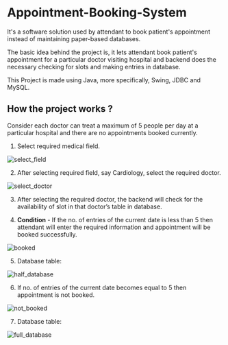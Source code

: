 # Appointment-Booking-System
It's a software solution used by attendant to book patient's appointment instead of maintaining paper-based databases.

The basic idea behind the project is, it lets attendant book patient's appointment for a particular doctor visiting hospital and backend does the necessary checking for slots and making entries in database.

This Project is made using Java, more specifically, Swing, JDBC and MySQL.

## How the project works ?

Consider each doctor can treat a maximum of 5 people per day at a particular hospital and there are no appointments booked currently.

1. Select required medical field.

![select_field](https://user-images.githubusercontent.com/32769719/41970505-bf9790d6-7a28-11e8-8add-a132f2e3916d.JPG)

2. After selecting required field, say Cardiology, select the required doctor.

![select_doctor](https://user-images.githubusercontent.com/32769719/41972110-688523ca-7a2e-11e8-8047-c021cad58111.JPG)

3. After selecting the required doctor, the backend will check for the availability of slot in that doctor’s table in database. 

4. **Condition** - If the no. of entries of the current date is less than 5 then attendant will enter the required information and appointment will be booked successfully.

![booked](https://user-images.githubusercontent.com/32769719/41972443-8b324e10-7a2f-11e8-961d-741f952b0398.JPG)

5. Database table:

![half_database](https://user-images.githubusercontent.com/32769719/41972456-961065d8-7a2f-11e8-94a7-d976a0ac3e15.JPG)

6. If no. of entries of the current date becomes equal to 5 then appointment is not booked.

![not_booked](https://user-images.githubusercontent.com/32769719/41972471-9f27ffaa-7a2f-11e8-9e6e-7500b07e1afc.JPG)

7. Database table:

![full_database](https://user-images.githubusercontent.com/32769719/41972474-a431d250-7a2f-11e8-93a1-4384db16bb8c.JPG)
